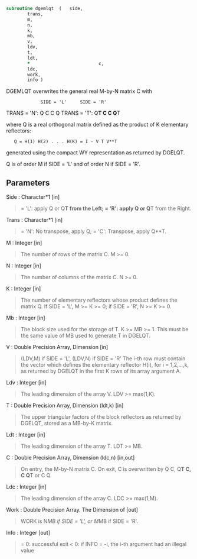 ```fortran
subroutine dgemlqt	(	side,
		trans,
		m,
		n,
		k,
		mb,
		v,
		ldv,
		t,
		ldt,
		*                          c,
		ldc,
		work,
		info )
```

 DGEMLQT overwrites the general real M-by-N matrix C with

                 SIDE = 'L'     SIDE = 'R'
 TRANS = 'N':      Q C            C Q
 TRANS = 'T':   Q**T C            C Q**T

 where Q is a real orthogonal matrix defined as the product of K
 elementary reflectors:

       Q = H(1) H(2) . . . H(K) = I - V T V**T

 generated using the compact WY representation as returned by DGELQT.

 Q is of order M if SIDE = 'L' and of order N  if SIDE = 'R'.

## Parameters
Side : Character*1 [in]
> = 'L': apply Q or Q**T from the Left;
> = 'R': apply Q or Q**T from the Right.

Trans : Character*1 [in]
> = 'N':  No transpose, apply Q;
> = 'C':  Transpose, apply Q**T.

M : Integer [in]
> The number of rows of the matrix C. M >= 0.

N : Integer [in]
> The number of columns of the matrix C. N >= 0.

K : Integer [in]
> The number of elementary reflectors whose product defines
> the matrix Q.
> If SIDE = 'L', M >= K >= 0;
> if SIDE = 'R', N >= K >= 0.

Mb : Integer [in]
> The block size used for the storage of T.  K >= MB >= 1.
> This must be the same value of MB used to generate T
> in DGELQT.

V : Double Precision Array, Dimension [in]
> (LDV,M) if SIDE = 'L',
> (LDV,N) if SIDE = 'R'
> The i-th row must contain the vector which defines the
> elementary reflector H(i), for i = 1,2,...,k, as returned by
> DGELQT in the first K rows of its array argument A.

Ldv : Integer [in]
> The leading dimension of the array V.  LDV >= max(1,K).

T : Double Precision Array, Dimension (ldt,k) [in]
> The upper triangular factors of the block reflectors
> as returned by DGELQT, stored as a MB-by-K matrix.

Ldt : Integer [in]
> The leading dimension of the array T.  LDT >= MB.

C : Double Precision Array, Dimension (ldc,n) [in,out]
> On entry, the M-by-N matrix C.
> On exit, C is overwritten by Q C, Q**T C, C Q**T or C Q.

Ldc : Integer [in]
> The leading dimension of the array C. LDC >= max(1,M).

Work : Double Precision Array. The Dimension of [out]
> WORK is N*MB if SIDE = 'L', or  M*MB if SIDE = 'R'.

Info : Integer [out]
> = 0:  successful exit
> < 0:  if INFO = -i, the i-th argument had an illegal value

